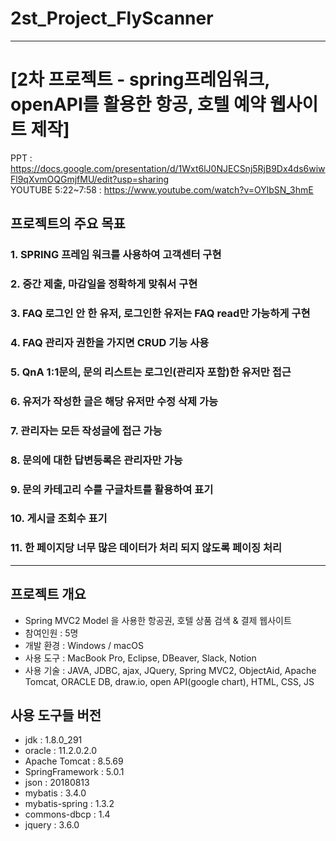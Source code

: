 # 2st_Project_FlyScanner
---
# [2차 프로젝트 - spring프레임워크, openAPI를 활용한 항공, 호텔 예약 웹사이트 제작]
PPT : https://docs.google.com/presentation/d/1Wxt6lJ0NJECSnj5RjB9Dx4ds6wiwFl9qXvmOQGmjfMU/edit?usp=sharing  
YOUTUBE 5:22~7:58 : https://www.youtube.com/watch?v=OYlbSN_3hmE 

## <strong>프로젝트의 주요 목표</strong>
### 1.     SPRING 프레임 워크를 사용하여 고객센터 구현
### 2.    중간 제출, 마감일을 정확하게 맞춰서 구현
### 3.    FAQ 로그인 안 한 유저, 로그인한 유저는 FAQ read만 가능하게 구현 
### 4.    FAQ 관리자 권한을 가지면 CRUD 기능 사용
### 5.    QnA 1:1문의, 문의 리스트는 로그인(관리자 포함)한 유저만 접근
### 6.    유저가 작성한 글은 해당 유저만 수정 삭제 가능
### 7.    관리자는 모든 작성글에 접근 가능
### 8.    문의에 대한 답변등록은 관리자만 가능
### 9.    문의 카테고리 수를 구글차트를 활용하여 표기
### 10.   게시글 조회수 표기
### 11.   한 페이지당 너무 많은 데이터가 처리 되지 않도록 페이징 처리

---

## 프로젝트 개요
  + Spring MVC2 Model 을 사용한 항공권, 호텔 상품 검색 & 결제 웹사이트
  + 참여인원 : 5명  
  + 개발 환경 : Windows / macOS  
  + 사용 도구 : MacBook Pro, Eclipse, DBeaver, Slack, Notion
  + 사용 기술 : JAVA, JDBC, ajax, JQuery, Spring MVC2, ObjectAid, Apache Tomcat, 
              ORACLE DB, draw.io, open API(google chart), HTML, CSS, JS


## 사용 도구들 버전 
+ jdk : 1.8.0_291
+ oracle : 11.2.0.2.0 
+ Apache Tomcat : 8.5.69 
+ SpringFramework : 5.0.1
+ json : 20180813
+ mybatis : 3.4.0
+ mybatis-spring : 1.3.2
+ commons-dbcp : 1.4
+ jquery : 3.6.0

